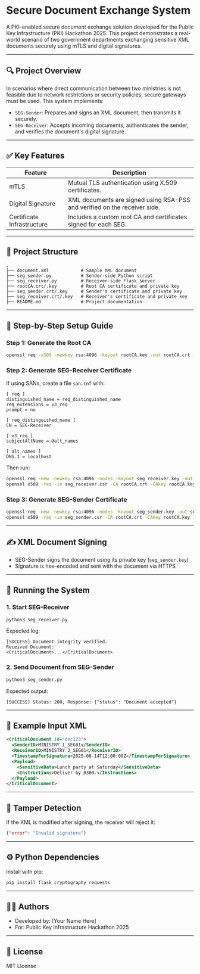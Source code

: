 # Secure Document Exchange System

A PKI-enabled secure document exchange solution developed for the Public Key Infrastructure (PKI) Hackathon 2025. This project demonstrates a real-world scenario of two government departments exchanging sensitive XML documents securely using mTLS and digital signatures.

---

## 🔍 Project Overview

In scenarios where direct communication between two ministries is not feasible due to network restrictions or security policies, secure gateways must be used. This system implements:

- `SEG-Sender`: Prepares and signs an XML document, then transmits it securely.
- `SEG-Receiver`: Accepts incoming documents, authenticates the sender, and verifies the document's digital signature.

---

## ✅ Key Features

| Feature | Description |
|--------|-------------|
| mTLS | Mutual TLS authentication using X.509 certificates. |
| Digital Signature | XML documents are signed using RSA-PSS and verified on the receiver side. |
| Certificate Infrastructure | Includes a custom root CA and certificates signed for each SEG. |

---

## 📁 Project Structure

```
.
├── document.xml            # Sample XML document
├── seg_sender.py           # Sender-side Python script
├── seg_receiver.py         # Receiver-side Flask server
├── rootCA.crt/.key         # Root CA certificate and private key
├── seg_sender.crt/.key     # Sender's certificate and private key
├── seg_receiver.crt/.key   # Receiver's certificate and private key
├── README.md               # Project documentation
```

---

## 🔐 Step-by-Step Setup Guide

### Step 1: Generate the Root CA
```bash
openssl req -x509 -newkey rsa:4096 -keyout rootCA.key -out rootCA.crt -days 365 -nodes -subj "/CN=SEG Root CA"
```

### Step 2: Generate SEG-Receiver Certificate

If using SANs, create a file `san.cnf` with:
```
[ req ]
distinguished_name = req_distinguished_name
req_extensions = v3_req
prompt = no

[ req_distinguished_name ]
CN = SEG-Receiver

[ v3_req ]
subjectAltName = @alt_names

[ alt_names ]
DNS.1 = localhost
```

Then run:
```bash
openssl req -new -newkey rsa:4096 -nodes -keyout seg_receiver.key -out seg_receiver.csr -config san.cnf
openssl x509 -req -in seg_receiver.csr -CA rootCA.crt -CAkey rootCA.key -CAcreateserial -out seg_receiver.crt -days 365 -extfile san.cnf -extensions v3_req
```

### Step 3: Generate SEG-Sender Certificate
```bash
openssl req -new -newkey rsa:4096 -nodes -keyout seg_sender.key -out seg_sender.csr -subj "/CN=SEG-Sender"
openssl x509 -req -in seg_sender.csr -CA rootCA.crt -CAkey rootCA.key -CAcreateserial -out seg_sender.crt -days 365
```

---

## ✍️ XML Document Signing

- SEG-Sender signs the document using its private key (`seg_sender.key`)
- Signature is hex-encoded and sent with the document via HTTPS

---

## 🚀 Running the System

### 1. Start SEG-Receiver
```bash
python3 seg_receiver.py
```
Expected log:
```
[SUCCESS] Document integrity verified.
Received Document:
<CriticalDocument>...</CriticalDocument>
```

### 2. Send Document from SEG-Sender
```bash
python3 seg_sender.py
```
Expected output:
```
[SUCCESS] Status: 200, Response: {"status": "Document accepted"}
```

---

## 📄 Example Input XML

```xml
<CriticalDocument id="doc123">
  <SenderID>MINISTRY 1_SEG01</SenderID>
  <ReceiverID>MINISTRY 2_SEG01</ReceiverID>
  <TimestampForSignature>2025-08-14T12:00:00Z</TimestampForSignature>
  <Payload>
    <SensitiveData>Lunch party at Saturday</SensitiveData>
    <Instructions>Deliver by 0300.</Instructions>
  </Payload>
</CriticalDocument>
```

---

## 🧪 Tamper Detection
If the XML is modified after signing, the receiver will reject it:
```json
{"error": "Invalid signature"}
```

---

## ⚙️ Python Dependencies

Install with pip:
```bash
pip install flask cryptography requests
```

---

## 👨‍💼 Authors
- Developed by: [Your Name Here]
- For: Public Key Infrastructure Hackathon 2025

---

## 📄 License

MIT License
